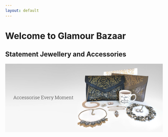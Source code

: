 ```yaml
---
layout: default
---
```


# Welcome to Glamour Bazaar

## Statement Jewellery and Accessories

<img src="/images/main-image.jpg" alt="Accessorise Every Moment">